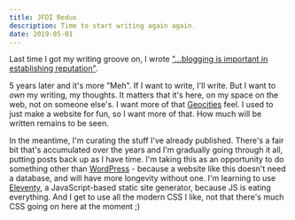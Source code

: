 ```yaml
---
title: JFDI Redux
description: Time to start writing again again.
date: 2019-05-01
---
```

Last time I got my writing groove on, I wrote ["...blogging is important in establishing reputation"](/jfdi).

5 years later and it's more "Meh". If I want to write, I'll write. But I want to _own_ my writing, my thoughts. It matters that it's here, on my space on the web, not on someone else's. I want more of that [Geocities](https://en.wikipedia.org/wiki/Yahoo!_GeoCities) feel. I used to just make a website for fun, so I want more of that. How much will be written remains to be seen.

In the meantime, I'm curating the stuff I've already published. There's a fair bit that's accumulated over the years and I'm gradually going through it all, putting posts back up as I have time. I'm taking this as an opportunity to do something other than [WordPress](https://wordpress.org) - because a website like this doesn't need a database, and will have more longevity without one. I'm learning to use [Eleventy](https://11ty.io), a JavaScript-based static site generator, because JS is eating everything. And I get to use all the modern CSS I like, not that there's much CSS going on here at the moment ;)